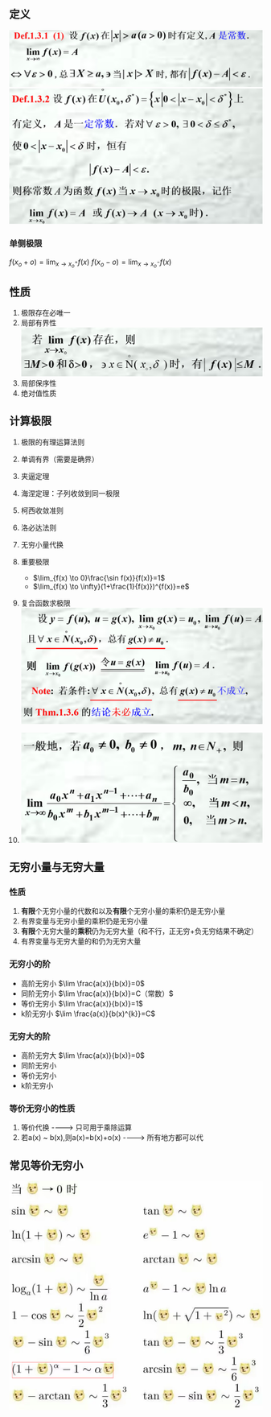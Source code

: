 ## 定义
![](images/2022-11-01-15-15-43.png)![](images/2022-11-01-15-16-33.png)

### 单侧极限
$f(x_o+o)=\lim_{x \to x_o^{+}}f(x)$
$f(x_o-o)=\lim_{x \to x_o^{-}}f(x)$

## 性质
1. 极限存在必唯一
2. 局部有界性![](images/2022-11-01-15-19-21.png)
3. 局部保序性
4. 绝对值性质

## 计算极限
1. 极限的有理运算法则
2. 单调有界（需要是确界）
3. 夹逼定理
4. 海涅定理：子列收敛到同一极限
5. 柯西收敛准则
6. 洛必达法则
7. 无穷小量代换
8. 重要极限
    * $\lim_{f(x) \to 0}\frac{\sin f(x)}{f(x)}=1$
    * $\lim_{f(x) \to \infty}(1+\frac{1}{f(x)})^{f(x)}=e$
9. 复合函数求极限
    ![](images/2022-11-01-15-30-25.png)

10. ![](images/2022-11-01-15-36-10.png)

## 无穷小量与无穷大量
### 性质
1. **有限**个无穷小量的代数和以及**有限**个无穷小量的乘积仍是无穷小量
2. 有界变量与无穷小量的乘积仍是无穷小量
3. **有限**个无穷大量的**乘积**仍为无穷大量（和不行，正无穷+负无穷结果不确定）
4. 有界变量与无穷大量的和仍为无穷大量

### 无穷小的阶
* 高阶无穷小 $\lim \frac{a(x)}{b(x)}=0$
* 同阶无穷小 $\lim \frac{a(x)}{b(x)}=C（常数）$
* 等价无穷小 $\lim \frac{a(x)}{b(x)}=1$
* k阶无穷小  $\lim \frac{a(x)}{b(x)^{k}}=C$

### 无穷大的阶
* 高阶无穷大 $\lim \frac{a(x)}{b(x)}=0$
* 同阶无穷小
* 等价无穷小
* k阶无穷小

### 等价无穷小的性质
1. 等价代换 ----> 只可用于乘除运算
2. 若a(x) ~ b(x),则a(x)=b(x)+o(x) ----> 所有地方都可以代

## 常见等价无穷小
![](images/2022-11-01-15-44-58.png)



   